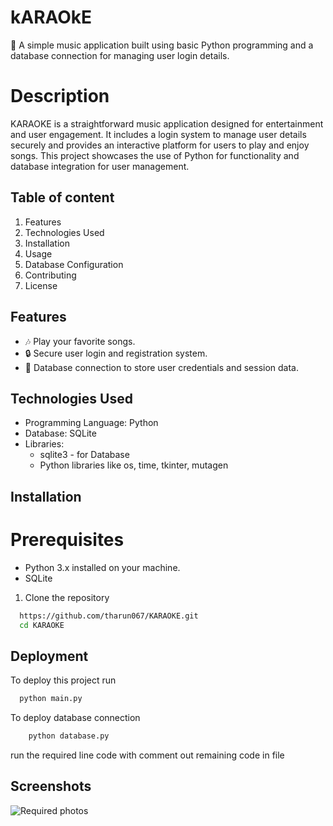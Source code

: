 # kARAOkE
🎤 A simple music application built using basic Python programming and a database connection for managing user login details.

# Description
KARAOKE is a straightforward music application designed for entertainment and user engagement. It includes a login system to manage user details securely and provides an interactive platform for users to play and enjoy songs. This project showcases the use of Python for functionality and database integration for user management.




## Table of content
1. Features
2. Technologies Used
3. Installation
4. Usage
5. Database Configuration
6. Contributing
7. License

## Features

- 🎶 Play your favorite songs.
- 🔒 Secure user login and registration system.
- 💾 Database connection to store user credentials and session data.


## Technologies Used
- Programming Language: Python 
- Database: SQLite
- Libraries:
    + sqlite3 - for Database
    + Python libraries like os, time, tkinter, mutagen
## Installation

# Prerequisites
- Python 3.x installed on your machine.
- SQLite
1. Clone the repository
```bash
  https://github.com/tharun067/KARAOKE.git
  cd KARAOKE
```
    
## Deployment

To deploy this project run 

```bash
  python main.py
```

To deploy database connection
```bash
    python database.py
```
run the required line code with comment out remaining code in file
## Screenshots

![Required photos](https://github.com/tharun067/KARAOKE/tree/main/IMAGES)


